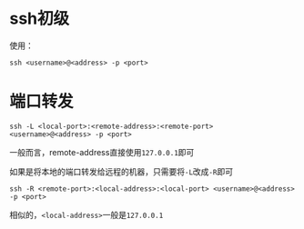 # ssh初级

使用：

```shell
ssh <username>@<address> -p <port>
```

# 端口转发

```shell
ssh -L <local-port>:<remote-address>:<remote-port> <username>@<address> -p <port>
```

一般而言，remote-address直接使用`127.0.0.1`即可

如果是将本地的端口转发给远程的机器，只需要将`-L`改成`-R`即可

```shell
ssh -R <remote-port>:<local-address>:<local-port> <username>@<address> -p <port>
```

相似的，`<local-address>`一般是`127.0.0.1`
